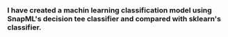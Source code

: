 ### I have created a machin learning classification model using SnapML's decision tee classifier and compared with sklearn's classifier.
